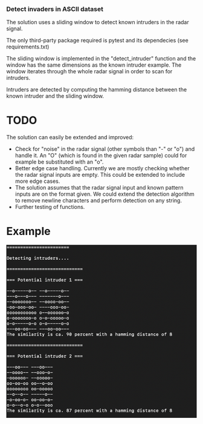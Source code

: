 


### Detect invaders in ASCII dataset


The solution uses a sliding window to detect known intruders in the radar signal. 

The only third-party package required is pytest and its dependecies (see requirements.txt)

The sliding window is implemented in the "detect_intruder" function and the window has the same dimensions as the known intruder example. The window iterates through the whole radar signal in order to scan for intruders.

Intruders are detected by computing the hamming distance between the known intruder and the sliding window. 



# TODO

The solution can easily be extended and improved:

- Check for "noise" in the radar signal (other symbols than "-" or "o") and handle it. An "O" (which is found in the given radar sample) could for example be substituted with an "o". 
- Better edge case handling. Currently we are mostly checking whether the radar signal inputs are empty. This could be extended to include more edge cases.
- The solution assumes that the radar signal input and known pattern inputs are on the format given. We could extend the detection algorithm to remove newline characters and perform detection on any string.
- Further testing of functions. 

# Example

![example](example.png?raw=True)

